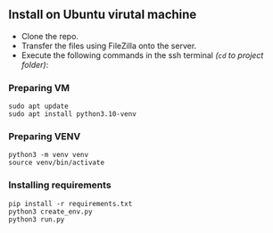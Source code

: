 ## Install on Ubuntu virutal machine

- Clone the repo.
- Transfer the files using FileZilla onto the server.
- Execute the following commands in the ssh terminal _(`cd` to project folder)_:

### Preparing VM

```
sudo apt update
sudo apt install python3.10-venv
```

### Preparing VENV
```
python3 -m venv venv
source venv/bin/activate
```

### Installing requirements 
```
pip install -r requirements.txt
python3 create_env.py
python3 run.py
```